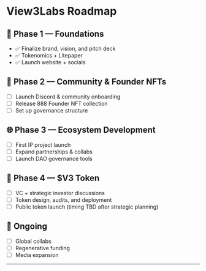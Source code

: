 # View3Labs Roadmap

## 🧱 Phase 1 — Foundations
- ✅ Finalize brand, vision, and pitch deck  
- ✅ Tokenomics + Litepaper  
- ✅ Launch website + socials 

## 🚀 Phase 2 — Community & Founder NFTs
- [ ] Launch Discord & community onboarding  
- [ ] Release 888 Founder NFT collection  
- [ ] Set up governance structure  

## 🌐 Phase 3 — Ecosystem Development
- [ ] First IP project launch 
- [ ] Expand partnerships & collabs  
- [ ] Launch DAO governance tools  

## 🔮 Phase 4 — $V3 Token
- [ ] VC + strategic investor discussions  
- [ ] Token design, audits, and deployment  
- [ ] Public token launch (timing TBD after strategic planning)

## 🌙 Ongoing
- [ ] Global collabs  
- [ ] Regenerative funding 
- [ ] Media expansion

---
